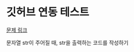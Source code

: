 # 깃허브 연동 테스트 

[문제 링크](https://school.programmers.co.kr/learn/courses/30/lessons/181952?language=java)

문자열 str이 주어질 때, str을 출력하는 코드를 작성하기